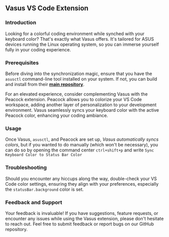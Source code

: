 ## Vasus VS Code Extension

### Introduction

Looking for a colorful coding environment while synched with your keyboard color? That's exactly what Vasus offers. It's tailored for ASUS devices running the Linux operating system, so you can immerse yourself fully in your coding experience.


### Prerequisites

Before diving into the synchronization magic, ensure that you have the `asusctl` command-line tool installed on your system. If not, you can build and install from their **[main repository]("https://gitlab.com/asus-linux/asusctl")**.

For an elevated experience, consider complementing Vasus with the Peacock extension. Peacock allows you to colorize your VS Code workspace, adding another layer of personalization to your development environment. Vasus seamlessly syncs your keyboard color with the active Peacock color, enhancing your coding ambiance.

### Usage

Once Vasus, `asusctl`, and Peacock are set up, _Vasus automatically syncs colors_, but if you wanted to do manually (which won't be necessary), you can do so by opening the command center `ctrl+shift+p` and write `Sync Keyboard Color to Status Bar Color`


### Troubleshooting

Should you encounter any hiccups along the way, double-check your VS Code color settings, ensuring they align with your preferences, especially the `statusBar.background` color is set.

### Feedback and Support
Your feedback is invaluable! If you have suggestions, feature requests, or encounter any issues while using the Vasus extension, please don't hesitate to reach out. Feel free to submit feedback or report bugs on our GitHub repository.